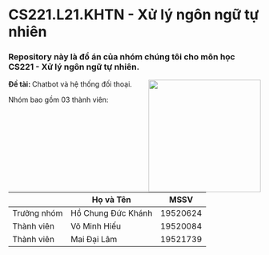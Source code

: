 # CS221.L21.KHTN - Xử lý ngôn ngữ tự nhiên

<h3> Repository này là đồ án của nhóm chúng tôi cho môn học CS221 - Xử lý ngôn ngữ tự nhiên. </h3>

<img align="right" height=224 src="https://media.giphy.com/media/Fsn4WJcqwlbtS/giphy.gif"/>

<b> Đề tài: </b> Chatbot và hệ thống đối thoại.

Nhóm bao gồm 03 thành viên:

|             | Họ và Tên              | MSSV     |
|-------------|------------------------|----------|
| Trưởng nhóm | Hồ Chung Đức Khánh     | 19520624 |
| Thành viên  | Võ Minh Hiếu           | 19520084 |
| Thành viên  | Mai Đại Lâm            | 19521739 |

